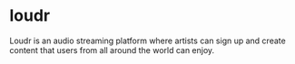 # loudr
Loudr is an audio streaming platform where artists can sign up and create content that users from all around the world can enjoy.
